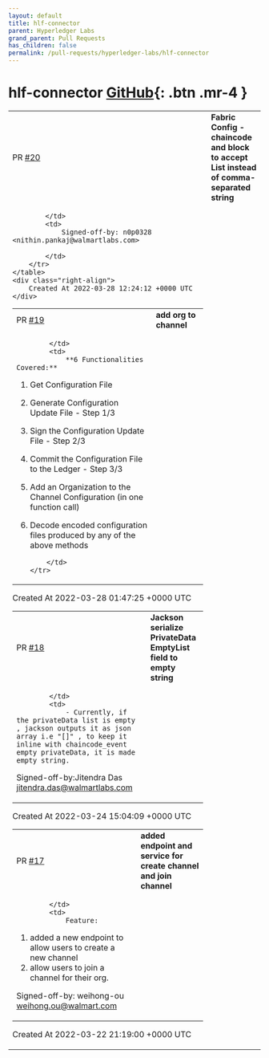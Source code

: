 ```yaml
---
layout: default
title: hlf-connector
parent: Hyperledger Labs
grand_parent: Pull Requests
has_children: false
permalink: /pull-requests/hyperledger-labs/hlf-connector
---
```


# hlf-connector <span class="fs-3 right-align">[GitHub](https://github.com/hyperledger-labs/hlf-connector){: .btn .mr-4 }</span>


<div>
    <table>
        <tr>
            <td>
                PR <a href="https://github.com/hyperledger-labs/hlf-connector/pull/20" class=".btn">#20</a>
            </td>
            <td>
                <b>
                    Fabric Config - chaincode and block to accept List instead of comma-separated string
                </b>
            </td>
        </tr>
        <tr>
            <td>
                
            </td>
            <td>
                Signed-off-by: n0p0328 <nithin.pankaj@walmartlabs.com>

            </td>
        </tr>
    </table>
    <div class="right-align">
        Created At 2022-03-28 12:24:12 +0000 UTC
    </div>
</div>

<div>
    <table>
        <tr>
            <td>
                PR <a href="https://github.com/hyperledger-labs/hlf-connector/pull/19" class=".btn">#19</a>
            </td>
            <td>
                <b>
                    add org to channel
                </b>
            </td>
        </tr>
        <tr>
            <td>
                
            </td>
            <td>
                **6 Functionalities Covered:**
1. Get Configuration File
2. Generate Configuration Update File - Step 1/3
3. Sign the Configuration Update File - Step 2/3
4. Commit the Configuration File to the Ledger - Step 3/3
5. Add an Organization to the Channel Configuration (in one function call)
6.  Decode encoded configuration files produced by any of the above methods

            </td>
        </tr>
    </table>
    <div class="right-align">
        Created At 2022-03-28 01:47:25 +0000 UTC
    </div>
</div>

<div>
    <table>
        <tr>
            <td>
                PR <a href="https://github.com/hyperledger-labs/hlf-connector/pull/18" class=".btn">#18</a>
            </td>
            <td>
                <b>
                    Jackson serialize PrivateData EmptyList field to empty string
                </b>
            </td>
        </tr>
        <tr>
            <td>
                
            </td>
            <td>
                - Currently, if the privateData list is empty , jackson outputs it as json array i.e "[]" , to keep it inline with chaincode_event empty privateData, it is made empty string.

Signed-off-by:Jitendra Das <jitendra.das@walmartlabs.com>
            </td>
        </tr>
    </table>
    <div class="right-align">
        Created At 2022-03-24 15:04:09 +0000 UTC
    </div>
</div>

<div>
    <table>
        <tr>
            <td>
                PR <a href="https://github.com/hyperledger-labs/hlf-connector/pull/17" class=".btn">#17</a>
            </td>
            <td>
                <b>
                    added endpoint and service for create channel and join channel
                </b>
            </td>
        </tr>
        <tr>
            <td>
                
            </td>
            <td>
                Feature:
1) added a new endpoint to allow users to create a new channel
2) allow users to join a channel for their org.

Signed-off-by: weihong-ou <weihong.ou@walmart.com>
            </td>
        </tr>
    </table>
    <div class="right-align">
        Created At 2022-03-22 21:19:00 +0000 UTC
    </div>
</div>


